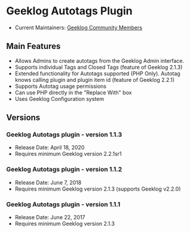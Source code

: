 # Geeklog Autotags Plugin

* Current Maintainers: [Geeklog Community Members](https://github.com/orgs/Geeklog-Plugins/people)

## Main Features
* Allows Admins to create autotags from the Geeklog Admin interface. 
* Supports individual Tags and Closed Tags (feature of Geeklog 2.1.3)
* Extended functionality for Autotags supported (PHP Only). Autotag knows calling plugin and plugin item id (feature of Geeklog 2.2.1)
* Supports Autotag usage permissions
* Can use PHP directly in the "Replace With" box
* Uses Geeklog Configuration system

## Versions

### Geeklog Autotags plugin - version 1.1.3

* Release Date: April 18, 2020
* Requires minimum Geeklog version 2.2.1sr1

### Geeklog Autotags plugin - version 1.1.2

* Release Date: June 7, 2018
* Requires minimum Geeklog version 2.1.3 (supports Geeklog v2.2.0)

### Geeklog Autotags plugin - version 1.1.1

* Release Date: June 22, 2017
* Requires minimum Geeklog version 2.1.3

